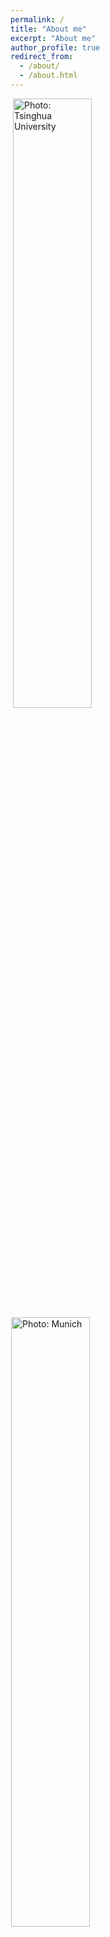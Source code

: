 ```yaml
---
permalink: /
title: "About me"
excerpt: "About me"
author_profile: true
redirect_from:
  - /about/
  - /about.html
---
```


<p>
  <img src="https://jingqingz.github.io/images/jingqingzhang1.jpg" alt="Photo: Tsinghua University" style="width: 50%;"/>
  <img src="https://jingqingz.github.io/images/jingqingzhang2.jpg" alt="Photo: Munich" style="width: 50%; margin-left:1px"/>
</p>


Jingqing Zhang is a MRes student at [Department of Computing](http://www.imperial.ac.uk/computing), [Imperial College London](https://www.imperial.ac.uk/) under supervision of [Prof. Yi-Ke Guo](https://www.imperial.ac.uk/people/y.guo). His research interest includes Data Mining, Deep Learning, Machine Learning and their applications. He received his BEng degree in [Computer Science and Technology](http://www.tsinghua.edu.cn/publish/csen/) from [Tsinghua University](http://www.tsinghua.edu.cn/publish/newthuen/), 2012.


## Publications
* Mo, Yuanhan, Fangde Liu, <b>Jingqing Zhang</b>, Guang Yang, Taigang He, and Yike Guo. "Deep Poincare Map For Robust Medical Image Segmentation." arXiv preprint arXiv:1703.09200 (2017).
* Dong, Hao, <b>Jingqing Zhang</b>, Douglas McIlwraith, and Yike Guo. "I2T2I: Learning Text to Image Synthesis with Textual Data Augmentation." arXiv preprint arXiv:1703.06676 (2017).


